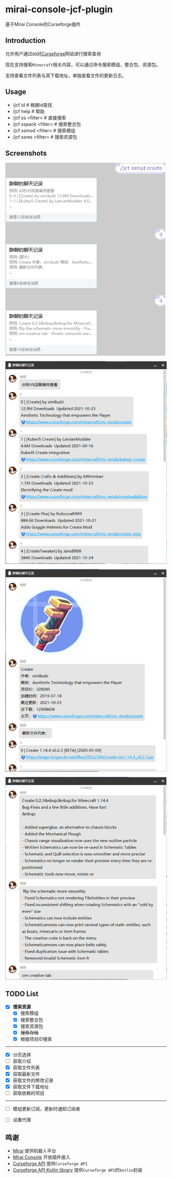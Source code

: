 # mirai-console-jcf-plugin
基于Mirai Console的Curseforge插件

## Introduction

允许用户通过`QQ`对[Curseforge](https://www.curseforge.com/)网站进行搜索查询

现在支持搜索`Minecraft`相关内容，可以通过命令搜索模组、整合包、资源包。

支持查看文件列表与其下载地址，单独查看文件的更新日志。

## Usage
- /jcf id <projectId>    # 根据id查找
- /jcf help    # 帮助
- /jcf ss \<filter\>    # 直接搜索
- /jcf sspack \<filter\>    # 搜索整合包
- /jcf ssmod \<filter\>    # 搜索模组
- /jcf ssres \<filter\>    # 搜索资源包

## Screenshots

![chat record image](/doc/contact.png)

![show search result image](/doc/show_search_result.png)

![show addon info image](/doc/show_addon_info.png)

![show changelog image](/doc/show_changelog.png)

## TODO List
- [x] **搜索资源**
    - [x] 搜索模组
    - [x] 搜索整合包
    - [x] 搜索资源包
    - [x] ~~搜索存档~~
    - [x] 根据项目ID搜索
---
- [x] 分页选择
- [ ] 获取介绍
- [x] 获取文件列表
- [x] 获取最新文件
- [x] 获取文件的修改记录
- [x] 获取文件下载地址
- [ ] 获取依赖的项目
---
- [ ] 模组更新订阅，更新时通知订阅者
- [ ] 设置代理


## 鸣谢
- [Mirai](https://github.com/mamoe/mirai) 提供机器人平台
- [Mirai Console](https://github.com/mamoe/mirai-console) 开放插件接入
- [Curseforge API](https://github.com/Gaz492/CurseforgeAPI) 提供`Curseforge API`
- [Curseforge API Kotlin library](https://github.com/pearxteam/cursekt) 提供`Curseforge API`的`kotlin`封装
